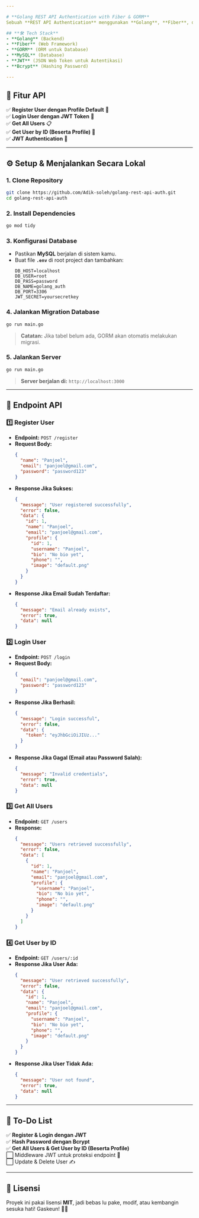 ```yaml
---

# **Golang REST API Authentication with Fiber & GORM**  
Sebuah **REST API Authentication** menggunakan **Golang**, **Fiber**, dan **GORM** dengan fitur **Register, Login, Get Users**, dan **JWT Authentication**.  

## **🛠️ Tech Stack**
- **Golang** (Backend)
- **Fiber** (Web Framework)
- **GORM** (ORM untuk Database)
- **MySQL** (Database)
- **JWT** (JSON Web Token untuk Autentikasi)
- **Bcrypt** (Hashing Password)

---
```


## **📌 Fitur API**
✅ **Register User dengan Profile Default** 👤  
✅ **Login User dengan JWT Token** 🔐  
✅ **Get All Users** 📋  
✅ **Get User by ID (Beserta Profile)** 🔎  
✅ **JWT Authentication** 🔑  

---

## **⚙️ Setup & Menjalankan Secara Lokal**
### **1. Clone Repository**
```sh
git clone https://github.com/Adik-soleh/golang-rest-api-auth.git
cd golang-rest-api-auth
```

### **2. Install Dependencies**
```sh
go mod tidy
```

### **3. Konfigurasi Database**
- Pastikan **MySQL** berjalan di sistem kamu.
- Buat file **`.env`** di root project dan tambahkan:
  ```env
  DB_HOST=localhost
  DB_USER=root
  DB_PASS=password
  DB_NAME=golang_auth
  DB_PORT=3306
  JWT_SECRET=yoursecretkey
  ```

### **4. Jalankan Migration Database**
```sh
go run main.go
```
> **Catatan:** Jika tabel belum ada, GORM akan otomatis melakukan migrasi.

### **5. Jalankan Server**
```sh
go run main.go
```
> **Server berjalan di:** `http://localhost:3000`

---

## **📌 Endpoint API**
### **1️⃣ Register User**
- **Endpoint:** `POST /register`
- **Request Body:**
  ```json
  {
    "name": "Panjoel",
    "email": "panjoel@gmail.com",
    "password": "password123"
  }
  ```
- **Response Jika Sukses:**
  ```json
  {
    "message": "User registered successfully",
    "error": false,
    "data": {
      "id": 1,
      "name": "Panjoel",
      "email": "panjoel@gmail.com",
      "profile": {
        "id": 1,
        "username": "Panjoel",
        "bio": "No bio yet",
        "phone": "",
        "image": "default.png"
      }
    }
  }
  ```
- **Response Jika Email Sudah Terdaftar:**
  ```json
  {
    "message": "Email already exists",
    "error": true,
    "data": null
  }
  ```

### **2️⃣ Login User**
- **Endpoint:** `POST /login`
- **Request Body:**
  ```json
  {
    "email": "panjoel@gmail.com",
    "password": "password123"
  }
  ```
- **Response Jika Berhasil:**
  ```json
  {
    "message": "Login successful",
    "error": false,
    "data": {
      "token": "eyJhbGciOiJIUz..."
    }
  }
  ```
- **Response Jika Gagal (Email atau Password Salah):**
  ```json
  {
    "message": "Invalid credentials",
    "error": true,
    "data": null
  }
  ```

### **3️⃣ Get All Users**
- **Endpoint:** `GET /users`
- **Response:**
  ```json
  {
    "message": "Users retrieved successfully",
    "error": false,
    "data": [
      {
        "id": 1,
        "name": "Panjoel",
        "email": "panjoel@gmail.com",
        "profile": {
          "username": "Panjoel",
          "bio": "No bio yet",
          "phone": "",
          "image": "default.png"
        }
      }
    ]
  }
  ```

### **4️⃣ Get User by ID**
- **Endpoint:** `GET /users/:id`
- **Response Jika User Ada:**
  ```json
  {
    "message": "User retrieved successfully",
    "error": false,
    "data": {
      "id": 1,
      "name": "Panjoel",
      "email": "panjoel@gmail.com",
      "profile": {
        "username": "Panjoel",
        "bio": "No bio yet",
        "phone": "",
        "image": "default.png"
      }
    }
  }
  ```
- **Response Jika User Tidak Ada:**
  ```json
  {
    "message": "User not found",
    "error": true,
    "data": null
  }
  ```

---

## **🎯 To-Do List**
✅ **Register & Login dengan JWT**  
✅ **Hash Password dengan Bcrypt**  
✅ **Get All Users & Get User by ID (Beserta Profile)**  
⬜ Middleware JWT untuk proteksi endpoint 🔐  
⬜ Update & Delete User ✍️  

---

## **📜 Lisensi**  
Proyek ini pakai lisensi **MIT**, jadi bebas lu pake, modif, atau kembangin sesuka hati! Gaskeun! 🚀🔥    
